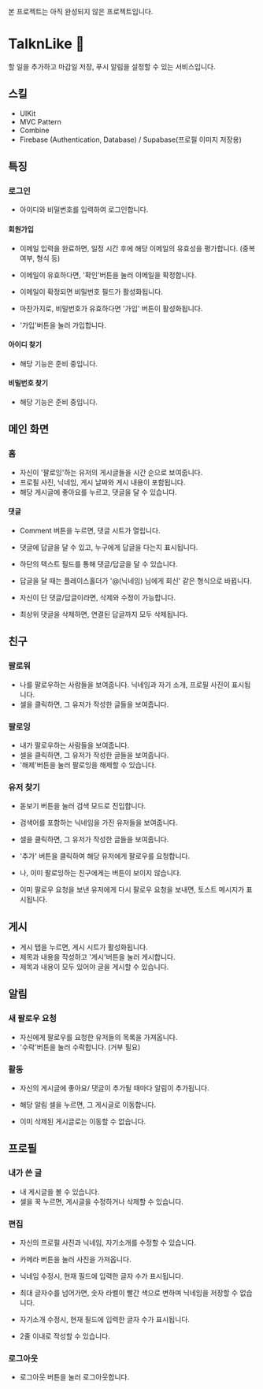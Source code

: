 본 프로젝트는 아직 완성되지 않은 프로젝트입니다.
# TalknLike 📌
할 일을 추가하고 마감일 저장, 푸시 알림을 설정할 수 있는 서비스입니다.

## 스킬
- UIKit
- MVC Pattern
- Combine
- Firebase (Authentication, Database) / Supabase(프로필 이미지 저장용)

## 특징

### 로그인
- 아이디와 비밀번호를 입력하여 로그인합니다.

#### 회원가입
- 이메일 입력을 완료하면, 일정 시간 후에 해당 이메일의 유효성을 평가합니다. (중복 여부, 형식 등)
- 이메일이 유효하다면, '확인'버튼을 눌러 이메일을 확정합니다.

- 이메일이 확정되면 비밀번호 필드가 활성화됩니다.
- 마찬가지로, 비밀번호가 유효하다면 '가입' 버튼이 활성화됩니다.

- '가입'버튼을 눌러 가입합니다.
  
#### 아이디 찾기
- 해당 기능은 준비 중입니다.
#### 비밀번호 찾기
- 해당 기능은 준비 중입니다.

## 메인 화면

### 홈
- 자신이 '팔로잉'하는 유저의 게시글들을 시간 순으로 보여줍니다.
- 프로필 사진, 닉네임, 게시 날짜와 게시 내용이 포함됩니다.
- 해당 게시글에 좋아요를 누르고, 댓글을 달 수 있습니다.

#### 댓글
- Comment 버튼을 누르면, 댓글 시트가 열립니다.
- 댓글에 답글을 달 수 있고, 누구에게 답글을 다는지 표시됩니다.
- 하단의 텍스트 필드를 통해 댓글/답글을 달 수 있습니다.
- 답글을 달 때는 플레이스홀더가 '@(닉네임) 님에게 회신' 같은 형식으로 바뀝니다.


- 자신이 단 댓글/답글이라면, 삭제와 수정이 가능합니다.
- 최상위 댓글을 삭제하면, 연결된 답글까지 모두 삭제됩니다.

## 친구

### 팔로워
- 나를 팔로우하는 사람들을 보여줍니다. 닉네임과 자기 소개, 프로필 사진이 표시됩니다.
- 셀을 클릭하면, 그 유저가 작성한 글들을 보여줍니다.

### 팔로잉
- 내가 팔로우하는 사람들을 보여줍니다.
- 셀을 클릭하면, 그 유저가 작성한 글들을 보여줍니다.
- '해제'버튼을 눌러 팔로잉을 해제할 수 있습니다.
  
### 유저 찾기
- 돋보기 버튼을 눌러 검색 모드로 진입합니다.
- 검색어를 포함하는 닉네임을 가진 유저들을 보여줍니다.
- 셀을 클릭하면, 그 유저가 작성한 글들을 보여줍니다.
- '추가' 버튼을 클릭하여 해당 유저에게 팔로우를 요청합니다.



- 나, 이미 팔로잉하는 친구에게는 버튼이 보이지 않습니다.
- 이미 팔로우 요청을 보낸 유저에게 다시 팔로우 요청을 보내면, 토스트 메시지가 표시됩니다.


## 게시
- 게시 탭을 누르면, 게시 시트가 활성화됩니다.
- 제목과 내용을 작성하고 '게시'버튼을 눌러 게시합니다.
- 제목과 내용이 모두 있어야 글을 게시할 수 있습니다.



## 알림

### 새 팔로우 요청
- 자신에게 팔로우를 요청한 유저들의 목록을 가져옵니다.
- '수락'버튼을 눌러 수락합니다.
(거부 필요)

### 활동
- 자신의 게시글에 좋아요/ 댓글이 추가될 때마다 알림이 추가됩니다.
- 해당 알림 셀을 누르면, 그 게시글로 이동합니다.

  
- 이미 삭제된 게시글로는 이동할 수 없습니다.


## 프로필

### 내가 쓴 글
- 내 게시글을 볼 수 있습니다.
- 셀을 꾹 누르면, 게시글을 수정하거나 삭제할 수 있습니다.

### 편집
- 자신의 프로필 사진과 닉네임, 자기소개를 수정할 수 있습니다.
- 카메라 버튼을 눌러 사진을 가져옵니다.
  
- 닉네임 수정시, 현재 필드에 입력한 글자 수가 표시됩니다.
- 최대 글자수를 넘어가면, 숫자 라벨이 빨간 색으로 변하며 닉네임을 저장할 수 없습니다.

- 자기소개 수정시, 현재 필드에 입력한 글자 수가 표시됩니다.
- 2줄 이내로 작성할 수 있습니다.


### 로그아웃
- 로그아웃 버튼을 눌러 로그아웃합니다.
